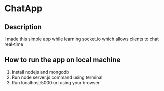 # ChatApp

## Description
I made this simple app while learning socket.io which allows clients to chat real-time

## How to run the app on local machine
1. Install nodejs and mongodb
2. Run node server.js command using terminal
3. Run localhost:5000 url using your browser
